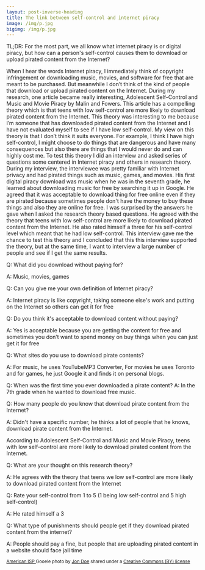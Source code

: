 ```yaml
---
layout: post-inverse-heading
title: The link between self-control and internet piracy  
image: /img/p.jpg
bigimg: /img/p.jpg
---
```

TL;DR: For the most part, we all know what internet piracy is or digital piracy, but how can a person's self-control causes them to download or upload pirated content from the Internet?


When I hear the words Internet piracy, I immediately think of copyright infringement or downloading music, movies, and software for free that are meant to be purchased. But meanwhile I don’t think of the kind of people that download or upload pirated content on the Internet. During my research, one article became really interesting, Adolescent Self-Control and Music and Movie Piracy by Malin and Fowers. This article has a compelling theory which is that teens with low self-control are more likely to download pirated content from the Internet. This theory was interesting to me because I’m someone that has downloaded pirated content from the Internet and I have not evaluated myself to see if I have low self-control. My view on this theory is that I don’t think it suits everyone. For example, I think I have high self-control, I might choose to do things that are dangerous and have many consequences but also there are things that I would never do and can highly cost me. To test this theory I did an interview and asked series of questions some centered in Internet piracy and others in research theory. During my interview, the  interviewee was pretty familiar with Internet privacy and had pirated things such as music, games, and movies. His first digital piracy download was music when he was in the seventh grade, he learned about downloading music for free by searching it up in Google. He agreed that it was acceptable to download thing for free online even if they are pirated because sometimes people don't have the money to buy these things and also they are online for free. I was surprised by the answers he gave when I asked the research theory based questions. He agreed with the theory that teens with low self-control are more likely to download pirated content from the Internet. He also rated himself a three for his self-control level which meant that he had low self-control. This interview gave me the chance to test this theory and I concluded that this this interview supported the theory, but at the same time, I want to interview a large number of people and see if I get the same results.


Q: What did you download without paying for?

A: Music, movies, games

Q: Can you give me your own definition of Internet piracy?

A: Internet piracy is like copyright, taking someone else's work and putting on the Internet so others can get it for free

Q: Do you think it's acceptable to download content without paying?

A: Yes is acceptable because you are getting the content for free and sometimes you don’t want to spend money on buy things when you can just get it for free

Q: What sites do you use to download pirate contents?

A: For music, he uses YouTubeMP3 Converter, For movies he uses Toronto and for games, he just Google it and finds it on personal blogs.

Q: When was the first time you ever downloaded a pirate content?
A: In the 7th grade when he wanted to download free music.

Q: How many people do you know that download pirate content from the Internet?

A: Didn't have a specific number, he thinks a lot of people that he knows, download pirate content from the Internet.

According to Adolescent Self-Control and Music and Movie Piracy, teens with low self-control are more likely to download pirated content from the Internet.

Q: What are your thought on this research theory?

A: He agrees with the theory that teens we low self-control are more likely to download pirated content from the Internet

Q: Rate your self-control from 1 to 5 (1 being low self-control and 5 high self-control)

A: He rated himself a 3

Q: What type of punishments should people get if they download pirated content from the internet?

A: People should pay a fine, but people that are uploading pirated content in a website should face jail time






















<small> <a title="No Internet" href="https://www.google.com/search?site=imghp&tbm=isch&q=internet%20piracy&tbs=sur:fmc#imgrc=Cm9QwvMba3PDxM:">American ISP
</a> Gooele photo by <a href="https://www.youtube.com/channel/UCvOLvT-RpXU69uNZhjfmyCA">Jon Doe</a> shared under a <a href="https://creativecommons.org/licenses/by/2.0/">
Creative Commons (BY) license</a> </small>
